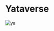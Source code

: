# Yataverse
![ya](https://user-images.githubusercontent.com/88410343/146047449-b04eb43c-23de-4419-a315-51bc306b1f80.png)
